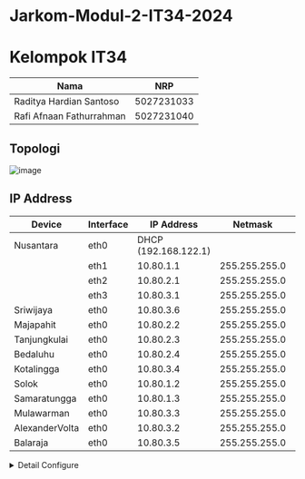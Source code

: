 # Jarkom-Modul-2-IT34-2024

# Kelompok IT34
| Nama                      | NRP         |
| ------------------------- | ----------- |
| Raditya Hardian Santoso    | 5027231033  |
| Rafi Afnaan Fathurrahman  | 5027231040  |

## Topologi
![image](https://github.com/user-attachments/assets/fb471987-9780-499a-8763-daa26690143c)

## IP Address
| Device | Interface | IP Address | Netmask | Gateway |
| ------ | ----------- | ------ | ----------- | ----------- |
| Nusantara    | eth0  | DHCP (192.168.122.1) | | |
|  | eth1  | 10.80.1.1 | 255.255.255.0	| |
|  | eth2  | 10.80.2.1 | 255.255.255.0	| |
|  | eth3  | 10.80.3.1 | 255.255.255.0	| |
| Sriwijaya | eth0  | 10.80.3.6 | 255.255.255.0	| 10.80.3.1 |
| Majapahit | eth0 | 10.80.2.2 | 255.255.255.0	| 10.80.2.1 |
| Tanjungkulai | eth0 | 10.80.2.3 | 255.255.255.0	| 10.80.2.1 |
| Bedaluhu | eth0 | 10.80.2.4 | 255.255.255.0	| 10.80.2.1 |
| Kotalingga | eth0 | 10.80.3.4 | 255.255.255.0	| 10.80.3.1 |
| Solok | eth0 | 10.80.1.2 | 255.255.255.0	| 10.80.1.1 |
| Samaratungga | eth0 | 10.80.1.3 | 255.255.255.0	| 10.80.1.1 |
| Mulawarman | eth0 | 10.80.3.3 | 255.255.255.0	| 10.80.3.1 |
| AlexanderVolta | eth0 | 10.80.3.2 | 255.255.255.0	| 10.80.3.1 |
| Balaraja | eth0 | 10.80.3.5 | 255.255.255.0	| 10.80.3.1 |

<details>

<summary>Detail Configure</summary>

#### Nusantara (Router)
```
auto eth0
iface eth0 inet dhcp

auto eth1
iface eth1 inet static
	address 10.80.1.1
	netmask 255.255.255.0

auto eth2
iface eth2 inet static
	address 10.80.2.1
	netmask 255.255.255.0

auto eth3
iface eth3 inet static
	address 10.80.3.1
	netmask 255.255.255.0
```

### Sriwijaya (DNS Master)
```
auto eth0
iface eth0 inet static
	address 10.80.3.6
	netmask 255.255.255.0
	gateway 10.80.3.1
echo nameserver 192.168.122.1 > /etc/resolv.conf
```

### Majapahit (DNS Slave)
```
auto eth0
iface eth0 inet static
	address 10.80.2.2
	netmask 255.255.255.0
	gateway 10.80.2.1
echo nameserver 192.168.122.1 # Nusantara (Router) > /etc/resolv.conf
```

### Tanjungkulai (Web Server)
```
auto eth0
iface eth0 inet static
	address 10.80.2.3
	netmask 255.255.255.0
	gateway 10.80.2.1
echo nameserver 192.168.122.1 # Nusantara (Router) > /etc/resolv.conf
```

### Bedahulu (Web Server)
```
auto eth0
iface eth0 inet static
	address 10.80.2.4
	netmask 255.255.255.0
	gateway 10.80.2.1
echo nameserver 192.168.122.1 # Nusantara (Router) > /etc/resolv.conf
```

### Kotalingga (Web Server)
```
auto eth0
iface eth0 inet static
	address 10.80.3.4
	netmask 255.255.255.0
	gateway 10.80.3.1
echo nameserver 192.168.122.1 # Nusantara (Router) > /etc/resolv.conf
```

### Solok (Load Balancer)
```
auto eth0
iface eth0 inet static
	address 10.80.1.2
	netmask 255.255.255.0
	gateway 10.80.1.1
echo nameserver 192.168.122.1 # Nusantara (Router) > /etc/resolv.conf
```

### Samaratungga (Client)
```
auto eth0
iface eth0 inet static
	address 10.80.1.3
	netmask 255.255.255.0
	gateway 10.80.1.1
echo nameserver 10.80.3.6 # Sriwijaya (Master) > /etc/resolv.conf
echo nameserver 10.80.2.2 # Majapahit (Slave) >> /etc/resolv.conf
echo nameserver 192.168.122.1 # Nusantara (Router) >> /etc/resolv.conf
```

### Mulawarman (Client)
```
auto eth0
iface eth0 inet static
	address 10.80.3.3
	netmask 255.255.255.0
	gateway 10.80.3.1
echo nameserver 10.80.3.6 # Sriwijaya (Master) > /etc/resolv.conf
echo nameserver 10.80.2.2 # Majapahit (Slave) >> /etc/resolv.conf
echo nameserver 192.168.122.1 # Nusantara (Router) >> /etc/resolv.conf
```

### AlexanderVolta (Client)
```
auto eth0
iface eth0 inet static
	address 10.80.3.2
	netmask 255.255.255.0
	gateway 10.80.3.1
cho nameserver 10.80.3.6 # Sriwijaya (Master) > /etc/resolv.conf
echo nameserver 10.80.2.2 # Majapahit (Slave) >> /etc/resolv.conf
echo nameserver 192.168.122.1 # Nusantara (Router) >> /etc/resolv.conf
```

### Balaraja (Client)
```
auto eth0
iface eth0 inet static
	address 10.80.3.5
	netmask 255.255.255.0
	gateway 10.80.3.1
echo "nameserver 10.80.3.6 # Sriwijaya (Master)
nameserver 10.80.2.2 # Majapahit (Slave)
nameserver 192.168.122.1 # Nusantara (Router)" > /etc/resolv.conf
```

</details>
